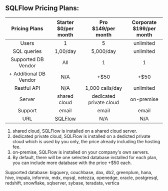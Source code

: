 ## SQLFlow Pricing Plans:

|Pricing Plans   |  Starter <br> $0/per month|  Pro <br> $149/per month |  Corporate <br> $199/per month |
|:-:|:-:|:-:|:-:|
|  Users |  1 |  5 | unlimited  |
|  SQL queries |  1,00/day | 5,000/day  | unlimited  |
|  Supported DB Vendor | All  | 1  | 1  |
|  + Additional DB Vendor | N/A  | +$50  | +$50  |
|  Restful API |  N/A | 1,000 calls/day | unlimited |
|  Server | shared cloud  | dedicated private cloud  | on-premise  |
|  Support |  email | email  | email  |
|  URL |  [SQLFlow](https://gudusoft.com/sqlflow/#/) | N/A  | N/A  |



1. shared cloud, SQLFlow is installed on a shared cloud server.
2. dedicated private cloud, SQLFlow is installed on a dedicted private cloud which is used by you only, the price already including the hosting fee.
3. on-premise, SQLFlow is installed on your company's own servers.
4. By default, there will be one selected database installed for each plan, you can include more database with the price +$50 each.

Supported database: bigquery, couchbase, dax, db2, greenplum, hana, hive, impala, informix, mdx, mysql, netezza, openedge, oracle, postgresql, redshift, snowflake, sqlserver, sybase, teradata, vertica